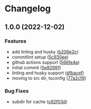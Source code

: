 # Changelog

## 1.0.0 (2022-12-02)


### Features

* add linting and husky ([b206e2c](https://github.com/wayofdev/nextjs-starter-tpl/commit/b206e2c0806eb50fdff5fa777fe3756daac8f366))
* commitlint setup ([5c930ee](https://github.com/wayofdev/nextjs-starter-tpl/commit/5c930ee23ccf1c07eb4ebd051091cef2440bf868))
* github actions support ([566fe4a](https://github.com/wayofdev/nextjs-starter-tpl/commit/566fe4a77ba85f6d21f1777d72a23d1131d67dde))
* initial commit ([5e82991](https://github.com/wayofdev/nextjs-starter-tpl/commit/5e82991da0ffed6b238f27a94cede6fd54976a4a))
* linting and husky support ([dfbacef](https://github.com/wayofdev/nextjs-starter-tpl/commit/dfbacef2de89437123253732aee1931f32976b4e))
* moving to src dir, tsconfig ([77a2cf9](https://github.com/wayofdev/nextjs-starter-tpl/commit/77a2cf9eb0c9994113ad3788dc93746d1e14791c))


### Bug Fixes

* subdir for cache ([c62f03d](https://github.com/wayofdev/nextjs-starter-tpl/commit/c62f03d2a13fbf9312c06e2bf8080897efb1cd31))
